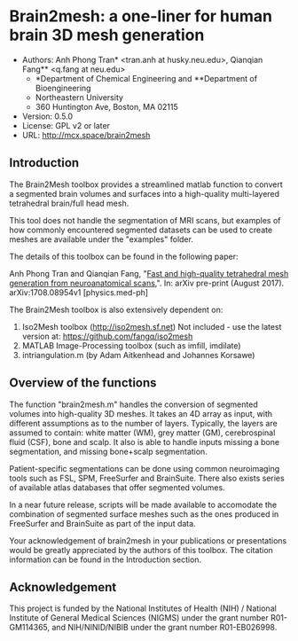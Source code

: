# Brain2mesh: a one-liner for human brain 3D mesh generation

* Authors: Anh Phong Tran* <tran.anh at husky.neu.edu>, Qianqian Fang** <q.fang at neu.edu>
  * *Department of Chemical Engineering and **Department of Bioengineering
  * Northeastern University
  * 360 Huntington Ave, Boston, MA 02115
* Version: 0.5.0
* License: GPL v2 or later 
* URL: http://mcx.space/brain2mesh

## Introduction 

The Brain2Mesh toolbox provides a streamlined matlab function to convert a segmented brain 
volumes and surfaces into a high-quality multi-layered tetrahedral brain/full head mesh. 

This tool does not handle the segmentation of MRI scans, but examples of how commonly 
encountered segmented datasets can be used to create meshes are available under the "examples" folder.

The details of this toolbox can be found in the following paper:

Anh Phong Tran and Qianqian Fang, "[Fast and high-quality tetrahedral mesh generation from neuroanatomical scans](https://arxiv.org/abs/1708.08954),". In: arXiv pre-print (August 2017). arXiv:1708.08954v1 [physics.med-ph]

The Brain2Mesh toolbox is also extensively dependent on:
1. Iso2Mesh toolbox (http://iso2mesh.sf.net)
   Not included - use the latest version at: https://github.com/fangq/iso2mesh
2. MATLAB Image-Processing toolbox (such as imfill, imdilate)
3. intriangulation.m (by Adam Aitkenhead and Johannes Korsawe)

## Overview of the functions

The function "brain2mesh.m" handles the conversion of segmented volumes into high-quality 3D meshes. 
It takes an 4D array as input, with different assumptions as to the number of layers. Typically, the layers
are assumed to contain: white matter (WM), grey matter (GM), cerebrospinal fluid (CSF), bone and scalp.
It also is able to handle inputs missing a bone segmentation, and missing bone+scalp segmentation. 

Patient-specific segmentations can be done using common neuroimaging tools such as FSL, SPM, 
FreeSurfer and BrainSuite. There also exists series of available atlas databases that offer segmented volumes.

In a near future release, scripts will be made available to accomodate the combination of segmented surface meshes
such as the ones produced in FreeSurfer and BrainSuite as part of the input data.

Your acknowledgement of brain2mesh in your publications or presentations 
would be greatly appreciated by the authors of this toolbox. The citation 
information can be found in the Introduction section.

## Acknowledgement 

This project is funded by the National Institutes of Health (NIH) / National Institute of General 
Medical Sciences (NIGMS) under the grant number R01-GM114365, and NIH/NINID/NIBIB under the grant
number R01-EB026998.
